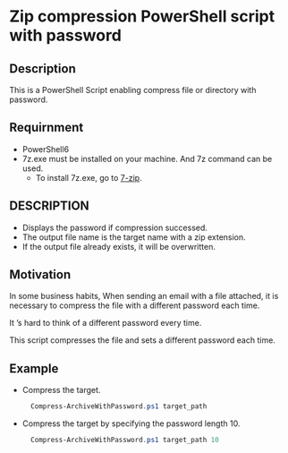 # Zip compression PowerShell script with password

## Description

This is a PowerShell Script enabling compress file or directory with password.

## Requirnment

* PowerShell6
* 7z.exe must be installed on your machine. And 7z command can be used.
  * To install 7z.exe, go to [7-zip](https://www.7-zip.org/).

## DESCRIPTION
* Displays the password if compression successed.
* The output file name is the target name with a zip extension.
* If the output file already exists, it will be overwritten.

## Motivation
In some business habits, When sending an email with a file attached, it is necessary to compress the file with a different password each time.

It ’s hard to think of a different password every time.

This script compresses the file and sets a different password each time.

## Example

* Compress the target.
  ```PowerShell
    Compress-ArchiveWithPassword.ps1 target_path
  ```

* Compress the target by specifying the password length 10.
  ```PowerShell
    Compress-ArchiveWithPassword.ps1 target_path 10
  ```